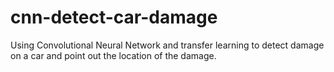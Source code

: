 # cnn-detect-car-damage
Using Convolutional Neural Network and transfer learning to detect damage on a car and point out the location of the damage.
